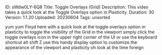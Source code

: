 ID: sWdw0LY-6Q8
Title: Toggle Overlays (Grid)
Description: This video takes a quick look at the Toggle Overlays option in Plasticity.
Duration: 30
Version: 1.1.20
Uploaded: 20230604
Tags: unsorted

yum yum Floyd here with a quick look at
the toggle overlays option in plasticity
to toggle the visibility of the Grid in
the viewport simply click the toggle
overlays icon in the upper right corner
of the UI or use the keyboard shortcut
alt shift Z use this handy display
option to customize the appearance of
the viewport and plasticity oh look at
the time
foreign
